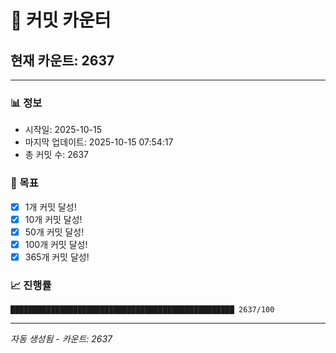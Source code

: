 # 🔢 커밋 카운터

## 현재 카운트: 2637

---

### 📊 정보
- 시작일: 2025-10-15
- 마지막 업데이트: 2025-10-15 07:54:17
- 총 커밋 수: 2637

### 🎯 목표
- [x] 1개 커밋 달성!
- [x] 10개 커밋 달성!
- [x] 50개 커밋 달성!
- [x] 100개 커밋 달성!
- [x] 365개 커밋 달성!

### 📈 진행률
```
██████████████████████████████████████████████████ 2637/100
```

---
*자동 생성됨 - 카운트: 2637*
